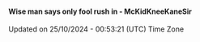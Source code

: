 #### Wise man says only fool rush in - McKidKneeKaneSir
Updated on 25/10/2024 - 00:53:21 (UTC) Time Zone
